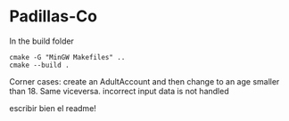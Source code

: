 # Padillas-Co

In the build folder
```
cmake -G "MinGW Makefiles" ..
cmake --build .
```

Corner cases:
    create an AdultAccount and then change to an age smaller than 18. Same viceversa.
    incorrect input data is not handled

escribir bien el readme!
